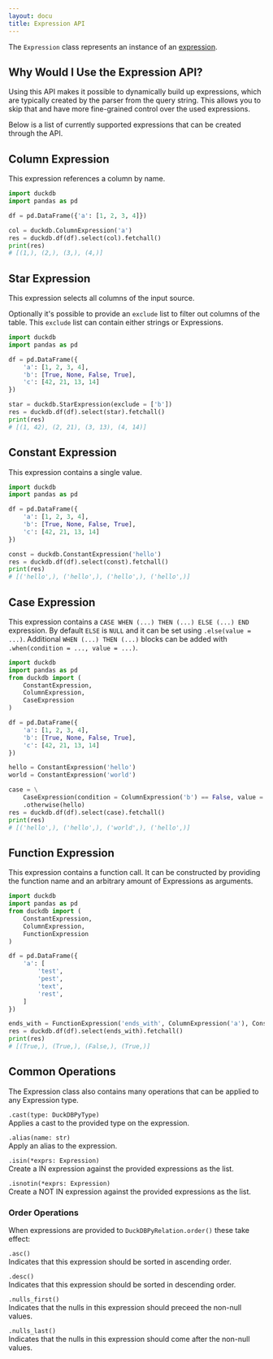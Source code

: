 ```yaml
---
layout: docu
title: Expression API
---
```


The `Expression` class represents an instance of an [expression](../../sql/expressions/overview).

## Why Would I Use the Expression API?

Using this API makes it possible to dynamically build up expressions, which are typically created by the parser from the query string.
This allows you to skip that and have more fine-grained control over the used expressions.

Below is a list of currently supported expressions that can be created through the API.

## Column Expression

This expression references a column by name.

```py
import duckdb
import pandas as pd

df = pd.DataFrame({'a': [1, 2, 3, 4]})

col = duckdb.ColumnExpression('a')
res = duckdb.df(df).select(col).fetchall()
print(res)
# [(1,), (2,), (3,), (4,)]
```

## Star Expression

This expression selects all columns of the input source.

Optionally it's possible to provide an `exclude` list to filter out columns of the table.
This `exclude` list can contain either strings or Expressions.

```py
import duckdb
import pandas as pd

df = pd.DataFrame({
	'a': [1, 2, 3, 4],
	'b': [True, None, False, True],
	'c': [42, 21, 13, 14]
})

star = duckdb.StarExpression(exclude = ['b'])
res = duckdb.df(df).select(star).fetchall()
print(res)
# [(1, 42), (2, 21), (3, 13), (4, 14)]
```

## Constant Expression

This expression contains a single value.

```py
import duckdb
import pandas as pd

df = pd.DataFrame({
	'a': [1, 2, 3, 4],
	'b': [True, None, False, True],
	'c': [42, 21, 13, 14]
})

const = duckdb.ConstantExpression('hello')
res = duckdb.df(df).select(const).fetchall()
print(res)
# [('hello',), ('hello',), ('hello',), ('hello',)]
```

## Case Expression

This expression contains a `CASE WHEN (...) THEN (...) ELSE (...) END` expression.
By default `ELSE` is `NULL` and it can be set using `.else(value = ...)`.
Additional `WHEN (...) THEN (...)` blocks can be added with `.when(condition = ..., value = ...)`.

```py
import duckdb
import pandas as pd
from duckdb import (
    ConstantExpression,
    ColumnExpression,
    CaseExpression
)

df = pd.DataFrame({
    'a': [1, 2, 3, 4],
    'b': [True, None, False, True],
    'c': [42, 21, 13, 14]
})

hello = ConstantExpression('hello')
world = ConstantExpression('world')

case = \
    CaseExpression(condition = ColumnExpression('b') == False, value = world) \
    .otherwise(hello)
res = duckdb.df(df).select(case).fetchall()
print(res)
# [('hello',), ('hello',), ('world',), ('hello',)]
```

## Function Expression

This expression contains a function call.
It can be constructed by providing the function name and an arbitrary amount of Expressions as arguments.

```py
import duckdb
import pandas as pd
from duckdb import (
    ConstantExpression,
    ColumnExpression,
    FunctionExpression
)

df = pd.DataFrame({
    'a': [
        'test',
        'pest',
        'text',
        'rest',
    ]
})

ends_with = FunctionExpression('ends_with', ColumnExpression('a'), ConstantExpression('est'))
res = duckdb.df(df).select(ends_with).fetchall()
print(res)
# [(True,), (True,), (False,), (True,)]
```

## Common Operations

The Expression class also contains many operations that can be applied to any Expression type.

`.cast(type: DuckDBPyType)`  
Applies a cast to the provided type on the expression.

`.alias(name: str)`  
Apply an alias to the expression.

`.isin(*exprs: Expression)`  
Create a IN expression against the provided expressions as the list.

`.isnotin(*exprs: Expression)`  
Create a NOT IN expression against the provided expressions as the list.

### Order Operations

When expressions are provided to `DuckDBPyRelation.order()` these take effect:

`.asc()`  
Indicates that this expression should be sorted in ascending order.

`.desc()`  
Indicates that this expression should be sorted in descending order.

`.nulls_first()`  
Indicates that the nulls in this expression should preceed the non-null values.

`.nulls_last()`  
Indicates that the nulls in this expression should come after the non-null values.
